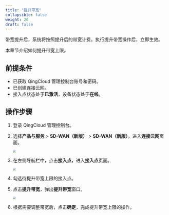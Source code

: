 ```yaml
---
title: "提升带宽"
collapsible: false
weight: 20
draft: false
---
```


带宽提升后，系统将按照提升后的带宽计费。执行提升带宽操作后，立即生效。

本章节介绍如何提升带宽上限。

## 前提条件

- 已获取 QingCloud 管理控制台账号和密码。
- 已创建连接云网。
- 接入点状态处于**已激活**，设备状态处于**在线**。

## 操作步骤

1. 登录 QingCloud 管理控制台。

2. 选择**产品与服务** > **SD-WAN（新版）** > **SD-WAN（新版）**，进入**连接云网**页面。

   <img src="../../../_images/qs_cloud_network.png" style="zoom:50%;" />

3. 在左侧导航栏中，点击**接入点**，进入**接入点**页面。

   <img src="../../../_images/qs_light_access.png" style="zoom:50%;" />

4. 勾选待提升带宽上限的接入点。

5. 点击**提升带宽**，弹出**提升带宽**窗口。

   <img src="../../../_images/um_up_bandwidth.png" style="zoom:50%;" />

6. 根据需要调整带宽后，点击**确定**，完成提升带宽上限的操作。

